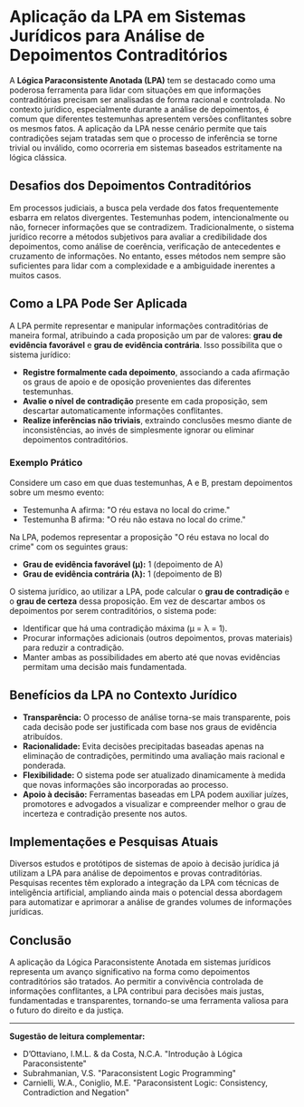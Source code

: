 # Aplicação da LPA em Sistemas Jurídicos para Análise de Depoimentos Contraditórios

A **Lógica Paraconsistente Anotada (LPA)** tem se destacado como uma poderosa ferramenta para lidar com situações em que informações contraditórias precisam ser analisadas de forma racional e controlada. No contexto jurídico, especialmente durante a análise de depoimentos, é comum que diferentes testemunhas apresentem versões conflitantes sobre os mesmos fatos. A aplicação da LPA nesse cenário permite que tais contradições sejam tratadas sem que o processo de inferência se torne trivial ou inválido, como ocorreria em sistemas baseados estritamente na lógica clássica.

## Desafios dos Depoimentos Contraditórios

Em processos judiciais, a busca pela verdade dos fatos frequentemente esbarra em relatos divergentes. Testemunhas podem, intencionalmente ou não, fornecer informações que se contradizem. Tradicionalmente, o sistema jurídico recorre a métodos subjetivos para avaliar a credibilidade dos depoimentos, como análise de coerência, verificação de antecedentes e cruzamento de informações. No entanto, esses métodos nem sempre são suficientes para lidar com a complexidade e a ambiguidade inerentes a muitos casos.

## Como a LPA Pode Ser Aplicada

A LPA permite representar e manipular informações contraditórias de maneira formal, atribuindo a cada proposição um par de valores: **grau de evidência favorável** e **grau de evidência contrária**. Isso possibilita que o sistema jurídico:

- **Registre formalmente cada depoimento**, associando a cada afirmação os graus de apoio e de oposição provenientes das diferentes testemunhas.
- **Avalie o nível de contradição** presente em cada proposição, sem descartar automaticamente informações conflitantes.
- **Realize inferências não triviais**, extraindo conclusões mesmo diante de inconsistências, ao invés de simplesmente ignorar ou eliminar depoimentos contraditórios.

### Exemplo Prático

Considere um caso em que duas testemunhas, A e B, prestam depoimentos sobre um mesmo evento:

- Testemunha A afirma: "O réu estava no local do crime."
- Testemunha B afirma: "O réu não estava no local do crime."

Na LPA, podemos representar a proposição "O réu estava no local do crime" com os seguintes graus:

- **Grau de evidência favorável (μ):** 1 (depoimento de A)
- **Grau de evidência contrária (λ):** 1 (depoimento de B)

O sistema jurídico, ao utilizar a LPA, pode calcular o **grau de contradição** e o **grau de certeza** dessa proposição. Em vez de descartar ambos os depoimentos por serem contraditórios, o sistema pode:

- Identificar que há uma contradição máxima (μ = λ = 1).
- Procurar informações adicionais (outros depoimentos, provas materiais) para reduzir a contradição.
- Manter ambas as possibilidades em aberto até que novas evidências permitam uma decisão mais fundamentada.

## Benefícios da LPA no Contexto Jurídico

- **Transparência:** O processo de análise torna-se mais transparente, pois cada decisão pode ser justificada com base nos graus de evidência atribuídos.
- **Racionalidade:** Evita decisões precipitadas baseadas apenas na eliminação de contradições, permitindo uma avaliação mais racional e ponderada.
- **Flexibilidade:** O sistema pode ser atualizado dinamicamente à medida que novas informações são incorporadas ao processo.
- **Apoio à decisão:** Ferramentas baseadas em LPA podem auxiliar juízes, promotores e advogados a visualizar e compreender melhor o grau de incerteza e contradição presente nos autos.

## Implementações e Pesquisas Atuais

Diversos estudos e protótipos de sistemas de apoio à decisão jurídica já utilizam a LPA para análise de depoimentos e provas contraditórias. Pesquisas recentes têm explorado a integração da LPA com técnicas de inteligência artificial, ampliando ainda mais o potencial dessa abordagem para automatizar e aprimorar a análise de grandes volumes de informações jurídicas.

## Conclusão

A aplicação da Lógica Paraconsistente Anotada em sistemas jurídicos representa um avanço significativo na forma como depoimentos contraditórios são tratados. Ao permitir a convivência controlada de informações conflitantes, a LPA contribui para decisões mais justas, fundamentadas e transparentes, tornando-se uma ferramenta valiosa para o futuro do direito e da justiça.

---

**Sugestão de leitura complementar:**  
- D’Ottaviano, I.M.L. & da Costa, N.C.A. "Introdução à Lógica Paraconsistente"  
- Subrahmanian, V.S. "Paraconsistent Logic Programming"  
- Carnielli, W.A., Coniglio, M.E. "Paraconsistent Logic: Consistency, Contradiction and Negation"